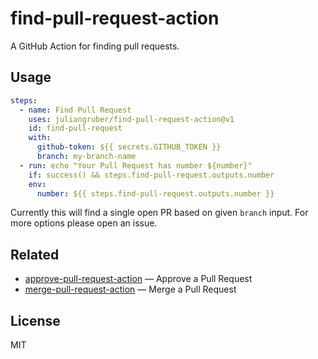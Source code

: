 # find-pull-request-action

A GitHub Action for finding pull requests.

## Usage

```yaml
steps:
  - name: Find Pull Request
    uses: juliangruber/find-pull-request-action@v1
    id: find-pull-request
    with:
      github-token: ${{ secrets.GITHUB_TOKEN }}
      branch: my-branch-name
  - run: echo "Your Pull Request has number ${number}"
    if: success() && steps.find-pull-request.outputs.number
    env:
      number: ${{ steps.find-pull-request.outputs.number }}
```

Currently this will find a single open PR based on given `branch` input. For more options please open an issue.

## Related

- [approve-pull-request-action](https://github.com/juliangruber/approve-pull-request-action) &mdash; Approve a Pull Request
- [merge-pull-request-action](https://github.com/juliangruber/merge-pull-request-action) &mdash; Merge a Pull Request

## License

MIT
